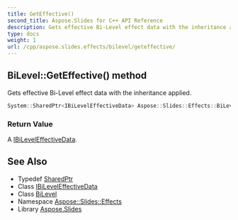 ```yaml
---
title: GetEffective()
second_title: Aspose.Slides for C++ API Reference
description: Gets effective Bi-Level effect data with the inheritance applied.
type: docs
weight: 1
url: /cpp/aspose.slides.effects/bilevel/geteffective/
---
```

## BiLevel::GetEffective() method


Gets effective Bi-Level effect data with the inheritance applied.

```cpp
System::SharedPtr<IBiLevelEffectiveData> Aspose::Slides::Effects::BiLevel::GetEffective() override
```


### Return Value

A [IBiLevelEffectiveData](../../ibileveleffectivedata/).

## See Also

* Typedef [SharedPtr](../../system/sharedptr/)
* Class [IBiLevelEffectiveData](../ibileveleffectivedata/)
* Class [BiLevel](./)
* Namespace [Aspose::Slides::Effects](../)
* Library [Aspose.Slides](../../)